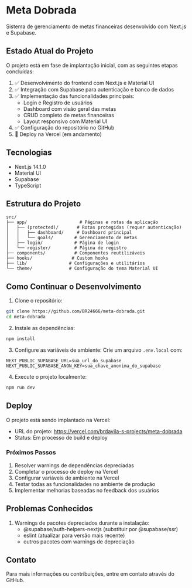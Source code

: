 # Meta Dobrada

Sistema de gerenciamento de metas financeiras desenvolvido com Next.js e Supabase.

## Estado Atual do Projeto

O projeto está em fase de implantação inicial, com as seguintes etapas concluídas:

1. ✅ Desenvolvimento do frontend com Next.js e Material UI
2. ✅ Integração com Supabase para autenticação e banco de dados
3. ✅ Implementação das funcionalidades principais:
   - Login e Registro de usuários
   - Dashboard com visão geral das metas
   - CRUD completo de metas financeiras
   - Layout responsivo com Material UI
4. ✅ Configuração do repositório no GitHub
5. 🔄 Deploy na Vercel (em andamento)

## Tecnologias

- Next.js 14.1.0
- Material UI
- Supabase
- TypeScript

## Estrutura do Projeto

```
src/
├── app/                    # Páginas e rotas da aplicação
│   ├── (protected)/       # Rotas protegidas (requer autenticação)
│   │   ├── dashboard/     # Dashboard principal
│   │   └── goals/        # Gerenciamento de metas
│   ├── login/            # Página de login
│   └── register/         # Página de registro
├── components/           # Componentes reutilizáveis
├── hooks/               # Custom hooks
├── lib/                # Configurações e utilitários
└── theme/              # Configuração do tema Material UI
```

## Como Continuar o Desenvolvimento

1. Clone o repositório:
```bash
git clone https://github.com/BR24666/meta-dobrada.git
cd meta-dobrada
```

2. Instale as dependências:
```bash
npm install
```

3. Configure as variáveis de ambiente:
Crie um arquivo `.env.local` com:
```
NEXT_PUBLIC_SUPABASE_URL=sua_url_do_supabase
NEXT_PUBLIC_SUPABASE_ANON_KEY=sua_chave_anonima_do_supabase
```

4. Execute o projeto localmente:
```bash
npm run dev
```

## Deploy

O projeto está sendo implantado na Vercel:
- URL do projeto: https://vercel.com/brdavila-s-projects/meta-dobrada
- Status: Em processo de build e deploy

### Próximos Passos

1. Resolver warnings de dependências depreciadas
2. Completar o processo de deploy na Vercel
3. Configurar variáveis de ambiente na Vercel
4. Testar todas as funcionalidades no ambiente de produção
5. Implementar melhorias baseadas no feedback dos usuários

## Problemas Conhecidos

1. Warnings de pacotes depreciados durante a instalação:
   - @supabase/auth-helpers-nextjs (substituir por @supabase/ssr)
   - eslint (atualizar para versão mais recente)
   - outros pacotes com warnings de depreciação

## Contato

Para mais informações ou contribuições, entre em contato através do GitHub. 